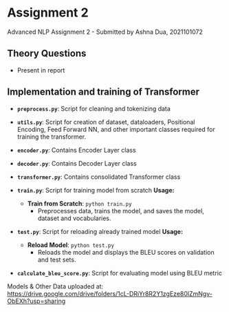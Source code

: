 # Assignment 2

Advanced NLP Assignment 2 - Submitted by Ashna Dua, 2021101072

## Theory Questions

- Present in report


## Implementation and training of Transformer

- **`preprocess.py`**: Script for cleaning and tokenizing data

- **`utils.py`**: Script for creation of dataset, dataloaders, Positional Encoding, Feed Forward NN, and other important classes required for training the transformer.

- **`encoder.py`**: Contains Encoder Layer class

- **`decoder.py`**: Contains Decoder Layer class

- **`transformer.py`**: Contains consolidated Transformer class

- **`train.py`**: Script for training model from scratch
**Usage:**
  - **Train from Scratch**: `python train.py`
    - Preprocesses data, trains the model, and saves the model, dataset and vocabularies.

- **`test.py`**: Script for reloading already trained model
**Usage:**
  - **Reload Model**: `python test.py`
    - Reloads the model and displays the BLEU scores on validation and test sets.

- **`calculate_bleu_score.py`**: Script for evaluating model using BLEU metric

Models & Other Data uploaded at: https://drive.google.com/drive/folders/1cL-DRiYr8R2Y1zgEze80lZmNgv-ObEXh?usp=sharing